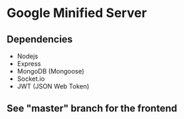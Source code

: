 # Google Minified Server

## Dependencies

- Nodejs
- Express
- MongoDB (Mongoose)
- Socket.io
- JWT (JSON Web Token)

## See "master" branch for the frontend
